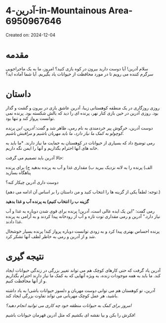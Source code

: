 # آدرین-4-in-Mountainous Area-6950967646

Created on: 2024-12-04

**مقدمه**
=================

سلام آدرین! آیا دوست دارید بیرون در کوه بازی کنید؟ امروز، ما به یک ماجراجویی سرگرم کننده می رویم تا در مورد محافظت از حیوانات یاد بگیریم. آیا شما آماده اید؟

**داستان**
=======

روزی روزگاری در یک منطقه کوهستانی زیبا، آدرین عاشق بازی در بیرون و گشت و گذار بود. روزی آدرین در حین بازی کنار نهر، پرنده ای را دید که بالش شکسته بود. پرنده نمی توانست پرواز کند و تنها بود.

دوست آدرین، خرگوش پیر خردمندی به نام رمی، ظاهر شد و گفت: *آدرین، این پرنده کوچولو به کمک ما نیاز دارد، ما باید مهربان باشیم و مراقبش باشیم*.

رمی توضیح داد که بسیاری از حیوانات در کوهستان به حمایت ما نیاز دارند. *ما باید به خانه های آنها احترام بگذاریم و آنها را ایمن نگه داریم.

حالا آدرین باید تصمیم می گرفت:

الف) پرنده را به لانه نزدیک ببرید
ب) مقداری غذا و آب به پرنده بدهید
ج) برای پرنده پناهگاه بسازید

دوست داری آدرین چیکار کنه؟

(توجه: لطفاً یکی از گزینه ها را انتخاب کنید و من داستان را بر اساس آن ادامه می دهم.)

**گزینه ب را انتخاب کنیم) به پرنده آب و غذا بدهید**

رمی گفت: "این یک ایده عالی است، آدرین! پرنده برای قوی شدن دوباره به غذا و آب نیاز دارد." آدرین و رمی مقداری توت تازه و آب از رودخانه پیدا کردند و به آرامی به پرنده غذا دادند.

پرنده احساس بهتری پیدا کرد و به زودی توانست دوباره پرواز کند! پرنده بسیار خوشحال شد و از آدرین و رمی به خاطر لطف آنها تشکر کرد.

**نتیجه گیری**
==========

آدرین یاد گرفت که حتی کارهای کوچک هم می تواند تغییر بزرگی در زندگی حیوانات ایجاد کند. ما باید به همه موجودات زنده، به ویژه آنهایی که به کمک ما نیاز دارند احترام بگذاریم و از آنها محافظت کنیم.

آدرین، تو کوهستان هم می توانی دوست مهربان و دلسوز حیوانات باشی! به یاد داشته باشید، هر عمل کوچک مهربانی می تواند تفاوت بزرگی ایجاد کند.

*امروز برای کمک به حیوانات منطقه خود چه کاری می توانید انجام دهید؟*

فکرش را بکن و بیا نقشه ای بکشیم که مثل آدرین قهرمان حیوانات باشیم!